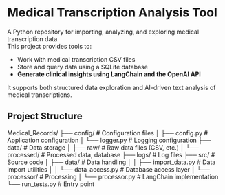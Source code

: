 
# Medical Transcription Analysis Tool

A Python repository for importing, analyzing, and exploring medical transcription data.  
This project provides tools to:

- Work with medical transcription CSV files  
- Store and query data using a SQLite database  
- **Generate clinical insights using LangChain and the OpenAI API**

It supports both structured data exploration and AI-driven text analysis of medical transcriptions.

## Project Structure

Medical_Records/
├── config/                 # Configuration files
│   ├── config.py       # Application configuration
│   └── logger.py       # Logging configuration
├── data/                   # Data storage
│   ├── raw/                # Raw data files (CSV, etc.)
│   └── processed/          # Processed data, database
├── logs/                   # Log files
├── src/                    # Source code
│   ├── data/               # Data handling
│   │   ├── import_data.py  # Data import utilities
│   │   └── data_access.py  # Database access layer
│   └── processor/          # Processing
│       └── processor.py    # LangChain implementation
└── run_tests.py            # Entry point
